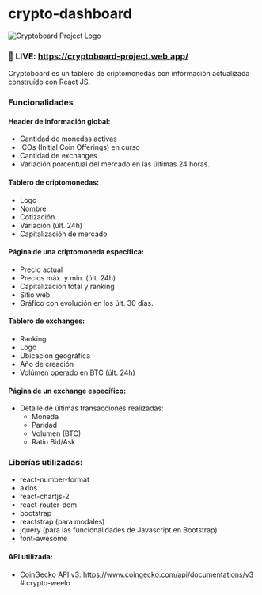 # crypto-dashboard

![Cryptoboard Project Logo](https://i.imgur.com/I7sBa8s.png)

### 🔴 LIVE: https://cryptoboard-project.web.app/

Cryptoboard es un tablero de criptomonedas con información actualizada construído con React JS. 

### Funcionalidades
#### Header de información global:
- Cantidad de monedas activas
- ICOs (Initial Coin Offerings) en curso
- Cantidad de exchanges
- Variación porcentual del mercado en las últimas 24 horas.
  
#### Tablero de criptomonedas:
- Logo
- Nombre
- Cotización
- Variación (últ. 24h)
- Capitalización de mercado
  
#### Página de una criptomoneda específica:
- Precio actual
- Precios máx. y min. (últ. 24h)
- Capitalización total y ranking
- Sitio web
- Gráfico con evolución en los últ. 30 días.
  
#### Tablero de exchanges:
- Ranking
- Logo
- Ubicación geográfica
- Año de creación
- Volúmen operado en BTC (últ. 24h)

#### Página de un exchange específico:
- Detalle de últimas transacciones realizadas:
  - Moneda
  - Paridad
  - Volumen (BTC)
  - Ratio Bid/Ask

### Liberías utilizadas:
- react-number-format
- axios
- react-chartjs-2
- react-router-dom
- bootstrap
- reactstrap (para modales)
- jquery (para las funcionalidades de Javascript en Bootstrap)
- font-awesome

#### API utilizada:

- CoinGecko API v3: https://www.coingecko.com/api/documentations/v3
#   c r y p t o - w e e l o  
 